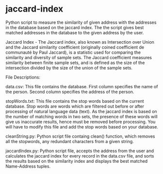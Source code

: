 # jaccard-index
Python script to measure the similarity of given address with the addresses in the database based on the jaccard index.
The the script gives best matched addresses in the database to the given address by the user.

Jaccard Index - The Jaccard index, also known as Intersection over Union and the Jaccard similarity coefficient (originally coined coefficient de communauté by Paul Jaccard), is a statistic used for comparing the similarity and diversity of sample sets. The Jaccard coefficient measures similarity between finite sample sets, and is defined as the size of the intersection divided by the size of the union of the sample sets.

File Descriptions:

data.csv:
This file contains the database.
First column specifies the name of the person.
Second column specifies the address of the person.

stopWords.txt:
This file contains the stop words based on the current database. Stop words are words which are filtered out before or after processing of natural language data (text). 
As the jaccard index is based on the number of matching words in two sets, the presence of these words will give us inaccurate results, hence must be removed before processing.
You will have to modify this file and add the stop words based on your database.

cleanString.py:
Python script file containg clean() function, which removes all the stopwords, any redundant characters from a given string.

jaccardIndex.py:
Python script file, accepts the address from the user and calculates the jaccard index for every record in the data.csv file, and sorts the results based on the similarity index and displays the best matched Name-Address tuples.
